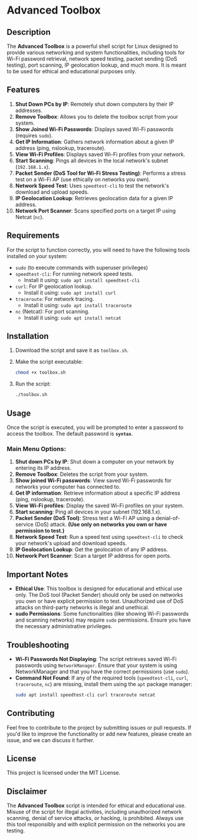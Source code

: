 
#   Advanced Toolbox 

## **Description**
The **Advanced Toolbox** is a powerful shell script for Linux designed to provide various networking and system functionalities, including tools for Wi-Fi password retrieval, network speed testing, packet sending (DoS testing), port scanning, IP geolocation lookup, and much more. It is meant to be used for ethical and educational purposes only.

## **Features**
1. **Shut Down PCs by IP**: Remotely shut down computers by their IP addresses.
2. **Remove Toolbox**: Allows you to delete the toolbox script from your system.
3. **Show Joined Wi-Fi Passwords**: Displays saved Wi-Fi passwords (requires `sudo`).
4. **Get IP Information**: Gathers network information about a given IP address (ping, nslookup, traceroute).
5. **View Wi-Fi Profiles**: Displays saved Wi-Fi profiles from your network.
6. **Start Scanning**: Pings all devices in the local network's subnet (`192.168.1.x`).
7. **Packet Sender (DoS Tool for Wi-Fi Stress Testing)**: Performs a stress test on a Wi-Fi AP (use ethically on networks you own).
8. **Network Speed Test**: Uses `speedtest-cli` to test the network's download and upload speeds.
9. **IP Geolocation Lookup**: Retrieves geolocation data for a given IP address.
10. **Network Port Scanner**: Scans specified ports on a target IP using Netcat (`nc`).

## **Requirements**
For the script to function correctly, you will need to have the following tools installed on your system:

- `sudo` (to execute commands with superuser privileges)
- `speedtest-cli`: For running network speed tests.
  - Install it using: `sudo apt install speedtest-cli`
- `curl`: For IP geolocation lookup.
  - Install it using: `sudo apt install curl`
- `traceroute`: For network tracing.
  - Install it using: `sudo apt install traceroute`
- `nc` (Netcat): For port scanning.
  - Install it using: `sudo apt install netcat`

## **Installation**
1. Download the script and save it as `toolbox.sh`.

2. Make the script executable:

   ```bash
   chmod +x toolbox.sh
   ```

3. Run the script:

   ```bash
   ./toolbox.sh
   ```

## **Usage**

Once the script is executed, you will be prompted to enter a password to access the toolbox. The default password is **`syntax`**.

### **Main Menu Options:**
1. **Shut down PCs by IP**: Shut down a computer on your network by entering its IP address.
2. **Remove Toolbox**: Deletes the script from your system.
3. **Show joined Wi-Fi passwords**: View saved Wi-Fi passwords for networks your computer has connected to.
4. **Get IP information**: Retrieve information about a specific IP address (ping, nslookup, traceroute).
5. **View Wi-Fi profiles**: Display the saved Wi-Fi profiles on your system.
6. **Start scanning**: Ping all devices in your subnet (192.168.1.x).
7. **Packet Sender (DoS Tool)**: Stress test a Wi-Fi AP using a denial-of-service (DoS) attack. **(Use only on networks you own or have permission to test.)**
8. **Network Speed Test**: Run a speed test using `speedtest-cli` to check your network's upload and download speeds.
9. **IP Geolocation Lookup**: Get the geolocation of any IP address.
10. **Network Port Scanner**: Scan a target IP address for open ports.

## **Important Notes**
- **Ethical Use**: This toolbox is designed for educational and ethical use only. The DoS tool (Packet Sender) should only be used on networks you own or have explicit permission to test. Unauthorized use of DoS attacks on third-party networks is illegal and unethical.
- **sudo Permissions**: Some functionalities (like showing Wi-Fi passwords and scanning networks) may require `sudo` permissions. Ensure you have the necessary administrative privileges.
  
## **Troubleshooting**
- **Wi-Fi Passwords Not Displaying**: The script retrieves saved Wi-Fi passwords using `NetworkManager`. Ensure that your system is using NetworkManager and that you have the correct permissions (use `sudo`).
- **Command Not Found**: If any of the required tools (`speedtest-cli`, `curl`, `traceroute`, `nc`) are missing, install them using the `apt` package manager:
  ```bash
  sudo apt install speedtest-cli curl traceroute netcat
  ```

## **Contributing**
Feel free to contribute to the project by submitting issues or pull requests. If you'd like to improve the functionality or add new features, please create an issue, and we can discuss it further.

## **License**
This project is licensed under the MIT License.

## **Disclaimer**
The **Advanced Toolbox** script is intended for ethical and educational use. Misuse of the script for illegal activities, including unauthorized network scanning, denial of service attacks, or hacking, is prohibited. Always use this tool responsibly and with explicit permission on the networks you are testing.
